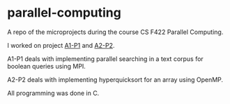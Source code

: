 # parallel-computing
A repo of the microprojects during the course CS F422 Parallel Computing.

I worked on project [A1-P1](https://github.com/harshitgarg22/parallel-computing/tree/main/Assignment_1/P1) and [A2-P2](https://github.com/harshitgarg22/parallel-computing/tree/main/Assignment_2/P2).

A1-P1 deals with implementing parallel searching in a text corpus for boolean queries using MPI.

A2-P2 deals with implementing hyperquicksort for an array using OpenMP.

All programming was done in C.
